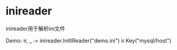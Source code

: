 # inireader
inireader用于解析ini文件

Demo:
ir, _ := inireader.InitIReader("demo.ini")
ir.Key("mysql/host")
